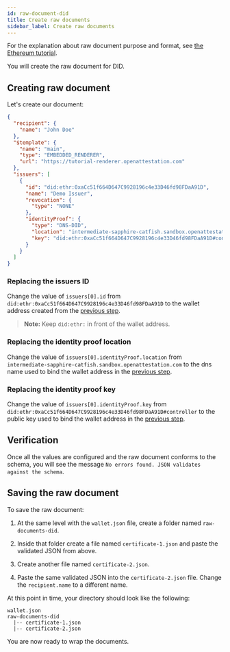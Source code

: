 ```yaml
---
id: raw-document-did
title: Create raw documents
sidebar_label: Create raw documents
---
```


For the explanation about raw document purpose and format, see [the Ethereum tutorial](/docs/integrator-section/verifiable-document/ethereum/raw-document).

You will create the raw document for DID.

## Creating raw document

Let's create our document:

```json
{
  "recipient": {
    "name": "John Doe"
  },
  "$template": {
    "name": "main",
    "type": "EMBEDDED_RENDERER",
    "url": "https://tutorial-renderer.openattestation.com"
  },
  "issuers": [
    {
      "id": "did:ethr:0xaCc51f664D647C9928196c4e33D46fd98FDaA91D",
      "name": "Demo Issuer",
      "revocation": {
        "type": "NONE"
      },
      "identityProof": {
        "type": "DNS-DID",
        "location": "intermediate-sapphire-catfish.sandbox.openattestation.com",
        "key": "did:ethr:0xaCc51f664D647C9928196c4e33D46fd98FDaA91D#controller"
      }
    }
  ]
}
```

### Replacing the issuers ID

Change the value of `issuers[0].id` from `did:ethr:0xaCc51f664D647C9928196c4e33D46fd98FDaA91D` to the wallet address created from the [previous step](/docs/integrator-section/verifiable-document/did/create). 

> **Note:** Keep `did:ethr:` in front of the wallet address.

### Replacing the identity proof location

Change the value of `issuers[0].identityProof.location` from `intermediate-sapphire-catfish.sandbox.openattestation.com` to the dns name used to bind the wallet address in the [previous step](/docs/integrator-section/verifiable-document/did/dns).

### Replacing the identity proof key

Change the value of `issuers[0].identityProof.key` from `did:ethr:0xaCc51f664D647C9928196c4e33D46fd98FDaA91D#controller` to the public key used to bind the wallet address in the [previous step](/docs/integrator-section/verifiable-document/did/dns).

## Verification
Once all the values are configured and the raw document conforms to the schema, you will see the message `No errors found. JSON validates against the schema`.

## Saving the raw document

To save the raw document: 

1. At the same level with the `wallet.json` file, create a folder named `raw-documents-did`. 

2. Inside that folder create a file named `certificate-1.json` and paste the validated JSON from above.

3. Create another file named `certificate-2.json`. 

4. Paste the same validated JSON into the `certificate-2.json` file. Change the `recipient.name` to a different name.

  At this point in time, your directory should look like the following:

  ```text
  wallet.json
  raw-documents-did
    |-- certificate-1.json
    |-- certificate-2.json
  ```

  You are now ready to wrap the documents.



